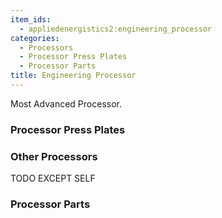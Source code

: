 ```yaml
---
item_ids:
  - appliedenergistics2:engineering_processor
categories:
  - Processors
  - Processor Press Plates
  - Processor Parts
title: Engineering Processor
---
```


Most Advanced Processor.

<RecipeFor id="appliedenergistics2:engineering_processor" />

### Processor Press Plates

<CategoryIndex category="Processor Press Plates" />

### Other Processors

TODO EXCEPT SELF

<CategoryIndex category="Processors" />

### Processor Parts

<CategoryIndex category="Processor Parts" />
